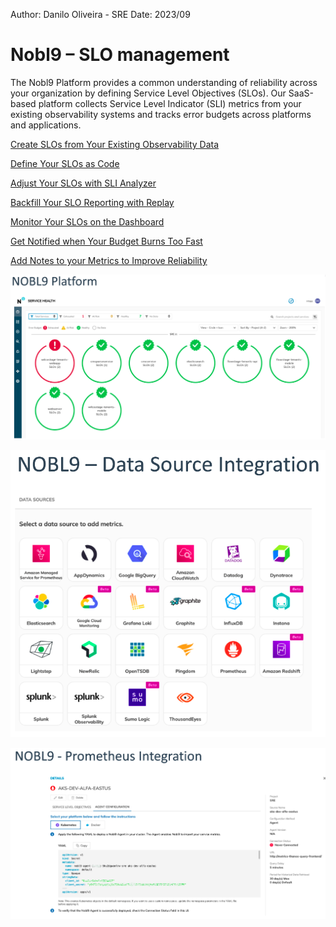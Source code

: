 Author: Danilo Oliveira - SRE
Date: 2023/09

# Nobl9 – SLO management​

The Nobl9 Platform provides a common understanding of reliability across your organization by defining Service Level Objectives (SLOs). Our SaaS-based platform collects Service Level Indicator (SLI) metrics from your existing observability systems and tracks error budgets across platforms and applications.​


[Create SLOs from Your Existing Observability Data​](https://docs.nobl9.com/Getting_Started/)

[Define Your SLOs as Code​](https://docs.nobl9.com/sloctl-user-guide)

[Adjust Your SLOs with SLI Analyzer ](https://docs.nobl9.com/SLI_Analyzer/)

[Backfill Your SLO Reporting with Replay](https://docs.nobl9.com/replay)

[Monitor Your SLOs on the Dashboard​](https://docs.nobl9.com/Features/service-health-dashboard)

[Get Notified when Your Budget Burns Too Fast​](https://docs.nobl9.com/Alerting/)

[Add Notes to your Metrics to Improve Reliability](https://docs.nobl9.com/Features/SLO_Annotations/)


![Nobl9 Platform](image.png)

![Nobl9 Integration](image-1.png)

![Prometheus Integration](image-2.png)




